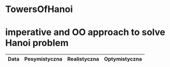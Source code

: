 # TowersOfHanoi
#
# imperative and OO approach to solve Hanoi problem
|Data  |Pesymistyczna|Realistyczna|Optymistyczna|
:-------------------:|:-------------------:|:-------------------|-------------------:
